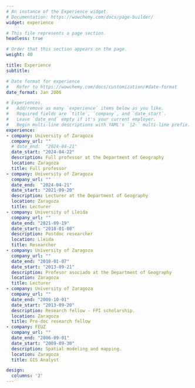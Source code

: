 ```yaml
---
# An instance of the Experience widget.
# Documentation: https://wowchemy.com/docs/page-builder/
widget: experience

# This file represents a page section.
headless: true

# Order that this section appears on the page.
weight: 40

title: Experience
subtitle:

# Date format for experience
#   Refer to https://wowchemy.com/docs/customization/#date-format
date_format: Jan 2006

# Experiences.
#   Add/remove as many `experience` items below as you like.
#   Required fields are `title`, `company`, and `date_start`.
#   Leave `date_end` empty if it's your current employer.
#   Begin multi-line descriptions with YAML's `|2-` multi-line prefix.
experience:
- company: University of Zaragoza
  company_url: ""
  # date_end:  "2024-04-21"
  date_start: "2024-04-22"
  description: Full professor at the Department of Geography
  location: Zaragoza
  title: Full professor
- company: University of Zaragoza
  company_url: ""
  date_end:  "2024-04-21"
  date_start: "2021-09-20"
  description: Lecturer at the Department of Geography
  location: Zaragoza
  title: Lecturer
- company: University of Lleida
  company_url: ""
  date_end: "2021-09-19"
  date_start: "2018-01-08"
  description: Postdoc researcher
  location: Lleida
  title: Researcher
- company: University of Zaragoza
  company_url: ""
  date_end: "2018-01-07"
  date_start: "2013-09-21"
  description: Profesor asociado at the Department of Geography
  location: Zaragoza
  title: Lecturer
- company: University of Zaragoza
  company_url: ""
  date_end: "2009-10-01"
  date_start: "2013-09-20"
  description: Research fellow - FPI scholarship.
  location: Zaragoza
  title: Pre-doc research fellow
- company: FEUZ
  company_url: ""
  date_end: "2006-09-01"
  date_start: "2009-09-30"
  description: Spatial modeling and mapping.
  location: Zaragoza
  title: GIS Analyst

design:
  columns: '2'
---
```

